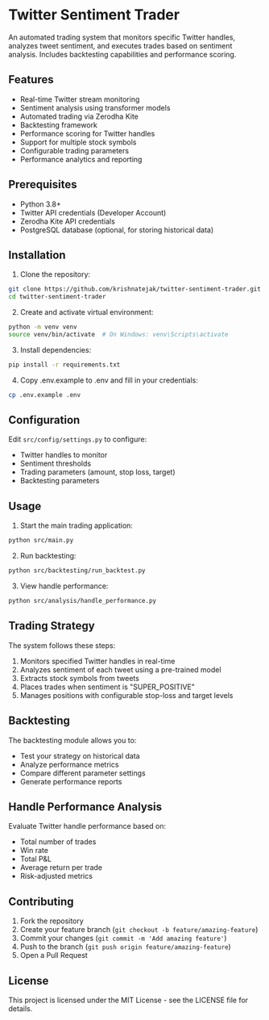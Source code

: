 # Twitter Sentiment Trader

An automated trading system that monitors specific Twitter handles, analyzes tweet sentiment, and executes trades based on sentiment analysis. Includes backtesting capabilities and performance scoring.

## Features

- Real-time Twitter stream monitoring
- Sentiment analysis using transformer models
- Automated trading via Zerodha Kite
- Backtesting framework
- Performance scoring for Twitter handles
- Support for multiple stock symbols
- Configurable trading parameters
- Performance analytics and reporting

## Prerequisites

- Python 3.8+
- Twitter API credentials (Developer Account)
- Zerodha Kite API credentials
- PostgreSQL database (optional, for storing historical data)

## Installation

1. Clone the repository:
```bash
git clone https://github.com/krishnatejak/twitter-sentiment-trader.git
cd twitter-sentiment-trader
```

2. Create and activate virtual environment:
```bash
python -m venv venv
source venv/bin/activate  # On Windows: venv\Scripts\activate
```

3. Install dependencies:
```bash
pip install -r requirements.txt
```

4. Copy .env.example to .env and fill in your credentials:
```bash
cp .env.example .env
```

## Configuration

Edit `src/config/settings.py` to configure:
- Twitter handles to monitor
- Sentiment thresholds
- Trading parameters (amount, stop loss, target)
- Backtesting parameters

## Usage

1. Start the main trading application:
```bash
python src/main.py
```

2. Run backtesting:
```bash
python src/backtesting/run_backtest.py
```

3. View handle performance:
```bash
python src/analysis/handle_performance.py
```

## Trading Strategy

The system follows these steps:
1. Monitors specified Twitter handles in real-time
2. Analyzes sentiment of each tweet using a pre-trained model
3. Extracts stock symbols from tweets
4. Places trades when sentiment is "SUPER_POSITIVE"
5. Manages positions with configurable stop-loss and target levels

## Backtesting

The backtesting module allows you to:
- Test your strategy on historical data
- Analyze performance metrics
- Compare different parameter settings
- Generate performance reports

## Handle Performance Analysis

Evaluate Twitter handle performance based on:
- Total number of trades
- Win rate
- Total P&L
- Average return per trade
- Risk-adjusted metrics

## Contributing

1. Fork the repository
2. Create your feature branch (`git checkout -b feature/amazing-feature`)
3. Commit your changes (`git commit -m 'Add amazing feature'`)
4. Push to the branch (`git push origin feature/amazing-feature`)
5. Open a Pull Request

## License

This project is licensed under the MIT License - see the LICENSE file for details.